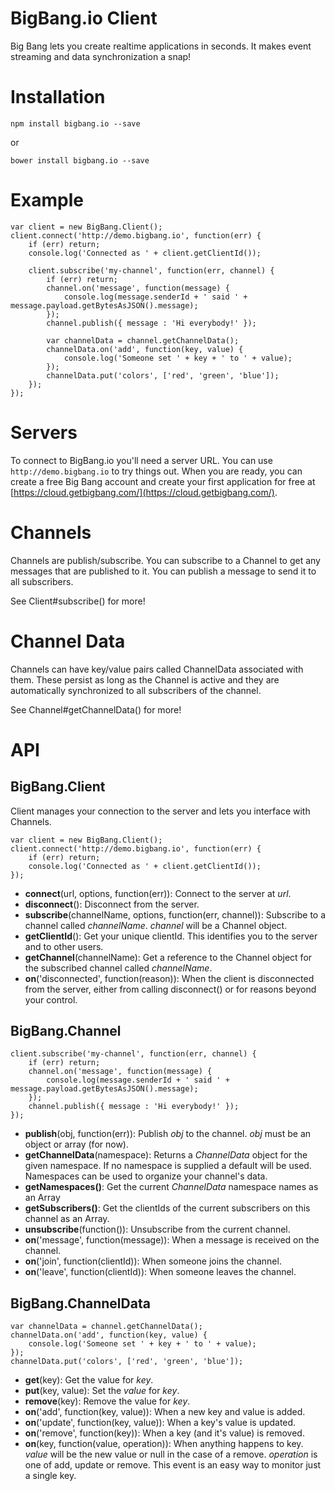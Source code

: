 BigBang.io Client
=================

Big Bang lets you create realtime applications in seconds.  It makes event streaming and data synchronization a snap!


Installation
============

    npm install bigbang.io --save
    
or

    bower install bigbang.io --save
    
Example
=======

	var client = new BigBang.Client();
	client.connect('http://demo.bigbang.io', function(err) {
	    if (err) return;
	    console.log('Connected as ' + client.getClientId());
	    
	    client.subscribe('my-channel', function(err, channel) {
	        if (err) return;
	        channel.on('message', function(message) {
	            console.log(message.senderId + ' said ' + message.payload.getBytesAsJSON().message);
	        });	        
	        channel.publish({ message : 'Hi everybody!' });

	        var channelData = channel.getChannelData();
	        channelData.on('add', function(key, value) {
	            console.log('Someone set ' + key + ' to ' + value);
	        });
	        channelData.put('colors', ['red', 'green', 'blue']);
	    });
	});


Servers
=======

To connect to BigBang.io you'll need a server URL. You can use `http://demo.bigbang.io` to try things out. When you are ready, you can create a free Big Bang account and create your first application for free
at [https://cloud.getbigbang.com/](https://cloud.getbigbang.com/).


Channels
========

Channels are publish/subscribe. You can subscribe to a Channel to get any
messages that are published to it. You can publish a message to send it to
all subscribers.

See Client#subscribe() for more!


Channel Data
============

Channels can have key/value pairs called ChannelData associated with them.
These persist as long as the Channel is active and they are automatically
synchronized to all subscribers of the channel.

See Channel#getChannelData() for more!


API
===

BigBang.Client
--------------

Client manages your connection to the server and lets you interface with Channels.

	var client = new BigBang.Client();
	client.connect('http://demo.bigbang.io', function(err) {
	    if (err) return;
	    console.log('Connected as ' + client.getClientId());
	});
	
* **connect**(url, options, function(err)): Connect to the server at *url*.
* **disconnect**(): Disconnect from the server.
* **subscribe**(channelName, options, function(err, channel)): Subscribe to a 	channel called *channelName*. *channel* will be a Channel object.
* **getClientId**(): Get your unique clientId. This identifies you to the server and
	to other users.
* **getChannel**(channelName): Get a reference to the Channel object for the 	subscribed channel called *channelName*.
* **on**('disconnected', function(reason)): When the client is disconnected 	from the server, either from calling disconnect() or for reasons beyond your 	control.
    
BigBang.Channel
---------------

    client.subscribe('my-channel', function(err, channel) {
        if (err) return;
        channel.on('message', function(message) {
            console.log(message.senderId + ' said ' + message.payload.getBytesAsJSON().message);
        });	        
        channel.publish({ message : 'Hi everybody!' });
    });

* **publish**(obj, function(err)): Publish *obj* to the channel. *obj* must be an object or array (for now).
* **getChannelData**(namespace): Returns a *ChannelData* object for the given namespace. If no namespace is supplied a default will be used. Namespaces can be used to organize your channel's data.
* **getNamespaces()**: Get the current *ChannelData* namespace names as an Array
* **getSubscribers()**: Get the clientIds of the current subscribers on this channel as an Array.
* **unsubscribe**(function()): Unsubscribe from the current channel.
* **on**('message', function(message)): When a message is received on the channel.
* **on**('join', function(clientId)): When someone joins the channel.
* **on**('leave', function(clientId)): When someone leaves the channel.

BigBang.ChannelData
-------------------

    var channelData = channel.getChannelData();
    channelData.on('add', function(key, value) {
        console.log('Someone set ' + key + ' to ' + value);
    });
    channelData.put('colors', ['red', 'green', 'blue']);
	
* **get**(key): Get the value for *key*.
* **put**(key, value): Set the *value* for *key*.
* **remove**(key): Remove the value for *key*.
* **on**('add', function(key, value)): When a new key and value is added.
* **on**('update', function(key, value)): When a key's value is updated.
* **on**('remove', function(key)): When a key (and it's value) is removed.
* **on**(key, function(value, operation)): When anything happens to key. *value* will be the new 	value or null in the case of a remove. *operation* is one of add, update or remove. This 	event is an easy way to monitor just a single key.
